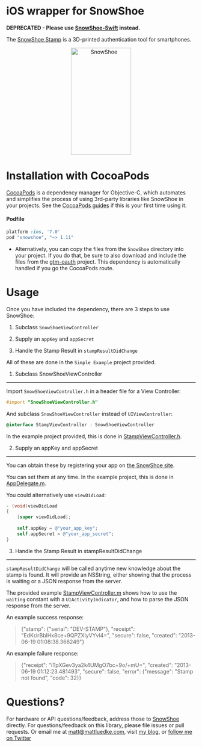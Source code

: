iOS wrapper for SnowShoe
========================

**DEPRECATED - Please use [SnowShoe-Swift](https://github.com/mluedke2/SnowShoe-Swift) instead.**


The [SnowShoe Stamp](http://www.snowshoestamp.com) is a 3D-printed authentication tool for smartphones. 

<p align="center" >
  <img src="https://beta.snowshoestamp.com/static/api/img/stamp.gif" alt="SnowShoe" title="SnowShoe" width="160" height="284">
</p>

Installation with CocoaPods
===========================

[CocoaPods](http://cocoapods.org/) is a dependency manager for Objective-C, which automates and simplifies the process of using 3rd-party libraries like SnowShoe in your projects. See the [CocoaPods guides](http://guides.cocoapods.org/using/index.html) if this is your first time using it.

#### Podfile

```ruby
platform :ios, '7.0'
pod "snowshoe", "~> 1.11"
```

* Alternatively, you can copy the files from the `SnowShoe` directory into your project. If you do that, be sure to also download and include the files from the [gtm-oauth](https://code.google.com/p/gtm-oauth/) project. This dependency is automatically handled if you go the CocoaPods route.

Usage
=====

Once you have included the dependency, there are 3 steps to use SnowShoe:

1. Subclass `SnowShoeViewController`

2. Supply an `appKey` and `appSecret`

3. Handle the Stamp Result in `stampResultDidChange`

All of these are done in the `Simple Example` project provided.

1. Subclass SnowShoeViewController
----------------------------------

Import `SnowShoeViewController.h` in a header file for a View Controller:

```objective-c
#import "SnowShoeViewController.h"
```

And subclass `SnowShoeViewController` instead of `UIViewController`:

```objective-c
@interface StampViewController : SnowShoeViewController
```

In the example project provided, this is done in [StampViewController.h](https://github.com/mluedke2/snowshoe/blob/master/SimpleExample/StampViewController.h).

2. Supply an appKey and appSecret
---------------------------------

You can obtain these by registering your app on [the SnowShoe site](http://www.snowshoestamp.com).

You can set them at any time. In the example project, this is done in [AppDelegate.m](https://github.com/mluedke2/snowshoe/blob/master/SimpleExample/AppDelegate.m).

You could alternatively use `viewDidLoad`:

```objective-c
- (void)viewDidLoad
{
    [super viewDidLoad];
    
    self.appKey = @"your_app_key";
    self.appSecret = @"your_app_secret";
}
```

3. Handle the Stamp Result in stampResultDidChange
--------------------------------------------------

`stampResultDidChange` will be called anytime new knowledge about the stamp is found. It will provide an NSString, either showing that the process is waiting or a JSON response from the server.

The provided example [StampViewController.m](https://github.com/mluedke2/snowshoe/blob/master/SimpleExample/StampViewController.m) shows how to use the `waiting` constant with a `UIActivityIndicator`, and how to parse the JSON response from the server.

An example success response:

>{"stamp": {"serial": "DEV-STAMP"}, "receipt": "EdKr/rBblHx8ce+9QPZXlyVYvl4=",
> "secure": false, "created": "2013-06-19 01:08:38.366249"}

An example failure response:

>{"receipt": "iTpXGev3ya2k4UMgO7bc+9o/+mU=", "created": "2013-06-19 01:12:23.481493",
> "secure": false, "error": {"message": "Stamp not found", "code": 32}}

Questions?
==========

For hardware or API questions/feedback, address those to [SnowShoe](http://www.snowshoestamp.com) directly. For questions/feedback on this library, please file issues or pull requests. Or email me at matt@mattluedke.com, visit [my blog](http://www.mattluedke.com), or [follow me on Twitter](https://twitter.com/matt_luedke)

